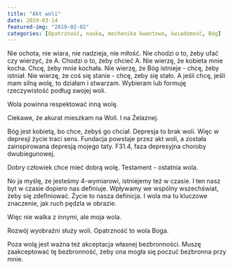 ```yaml
---
title: "Akt woli"
date: 2019-03-14
featured-img: "2019-02-02"
categories: [Opatrzność, nauka, mechanika kwantowa, świadomość, Bóg]
---
```


Nie ochota, nie wiara, nie nadzieja, nie miłość. Nie chodzi o to, żeby ufać czy wierzyć, że A. Chodzi o to, żeby chcieć A. Nie wierzę, że kobieta mnie kocha. Chcę, żeby mnie kochała. Nie wierzę, że Bóg istnieje - chcę, żeby istniał. Nie wierzę, że coś się stanie - chcę, żeby się stało. A jeśli chcę, jeśli mam silną wolę, to działam i stwarzam. Wybieram lub formuję rzeczywistość podług swojej woli.

Wola powinna respektować inną wolę.

Ciekawe, że akurat mieszkam na Woli. I na Żelaznej.

Bóg jest kobietą, bo chce, żebyś go chciał.
Depresja to brak woli. Więc w depresji życie traci sens.
Fundacja powstaje przez akt woli, a została zainspirowana depresją mojego taty. F31.4, faza depresyjna choroby dwubiegunowej.

Dobry człowiek chce mieć dobrą wolę. Testament - ostatnia wola.

No ja myślę, ze jesteśmy 4-wymiarowi, istniejemy też w czasie. I ten nasz byt w czasie dopiero nas definiuje. Wpływamy we wspólny wszechświat, żeby się zdefiniować. Życie to nasza definicja. I wola ma tu kluczowe znaczenie, jak ruch pędzla w obrazie.

Więc nie walka z innymi, ale moja wola.

Rozwój wyobraźni służy woli.
Opatrzność to wola Boga.


Poza wolą jest ważna też akceptacja własnej bezbronności.
Muszę zaakceptować tę bezbronność, żeby ona mogła się poczuć bezbronna przy mnie.